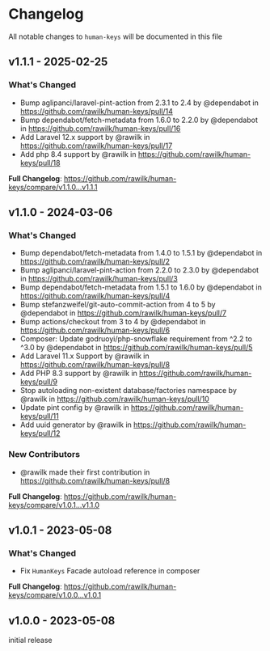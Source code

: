 # Changelog

All notable changes to `human-keys` will be documented in this file

## v1.1.1 - 2025-02-25

### What's Changed

* Bump aglipanci/laravel-pint-action from 2.3.1 to 2.4 by @dependabot in https://github.com/rawilk/human-keys/pull/14
* Bump dependabot/fetch-metadata from 1.6.0 to 2.2.0 by @dependabot in https://github.com/rawilk/human-keys/pull/16
* Add Laravel 12.x support by @rawilk in https://github.com/rawilk/human-keys/pull/17
* Add php 8.4 support by @rawilk in https://github.com/rawilk/human-keys/pull/18

**Full Changelog**: https://github.com/rawilk/human-keys/compare/v1.1.0...v1.1.1

## v1.1.0 - 2024-03-06

### What's Changed

* Bump dependabot/fetch-metadata from 1.4.0 to 1.5.1 by @dependabot in https://github.com/rawilk/human-keys/pull/2
* Bump aglipanci/laravel-pint-action from 2.2.0 to 2.3.0 by @dependabot in https://github.com/rawilk/human-keys/pull/3
* Bump dependabot/fetch-metadata from 1.5.1 to 1.6.0 by @dependabot in https://github.com/rawilk/human-keys/pull/4
* Bump stefanzweifel/git-auto-commit-action from 4 to 5 by @dependabot in https://github.com/rawilk/human-keys/pull/7
* Bump actions/checkout from 3 to 4 by @dependabot in https://github.com/rawilk/human-keys/pull/6
* Composer: Update godruoyi/php-snowflake requirement from ^2.2 to ^3.0 by @dependabot in https://github.com/rawilk/human-keys/pull/5
* Add Laravel 11.x Support by @rawilk in https://github.com/rawilk/human-keys/pull/8
* Add PHP 8.3 support by @rawilk in https://github.com/rawilk/human-keys/pull/9
* Stop autoloading non-existent database/factories namespace by @rawilk in https://github.com/rawilk/human-keys/pull/10
* Update pint config by @rawilk in https://github.com/rawilk/human-keys/pull/11
* Add uuid generator by @rawilk in https://github.com/rawilk/human-keys/pull/12

### New Contributors

* @rawilk made their first contribution in https://github.com/rawilk/human-keys/pull/8

**Full Changelog**: https://github.com/rawilk/human-keys/compare/v1.0.1...v1.1.0

## v1.0.1 - 2023-05-08

### What's Changed

- Fix `HumanKeys` Facade autoload reference in composer

**Full Changelog**: https://github.com/rawilk/human-keys/compare/v1.0.0...v1.0.1

## v1.0.0 - 2023-05-08

initial release
